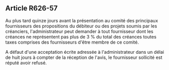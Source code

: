 Article R626-57
----
Au plus tard quinze jours avant la présentation au comité des principaux
fournisseurs des propositions du débiteur ou des projets soumis par les
créanciers, l'administrateur peut demander à tout fournisseur dont les créances
ne représentent pas plus de 3 % du total des créances toutes taxes comprises des
fournisseurs d'être membre de ce comité.

A défaut d'une acceptation écrite adressée à l'administrateur dans un délai de
huit jours à compter de la réception de l'avis, le fournisseur sollicité est
réputé avoir refusé.
